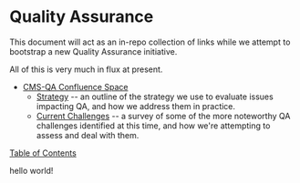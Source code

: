 # Quality Assurance

This document will act as an in-repo collection of links while we attempt to bootstrap a new Quality Assurance initiative.

All of this is very much in flux at present.

- [CMS-QA Confluence Space](https://va-gov.atlassian.net/wiki/spaces/CMSQA/overview?homepageId=1814626528)
  - [Strategy](https://va-gov.atlassian.net/wiki/spaces/CMSQA/pages/1814724630/Quality+Assurance+and+Testing+Strategy) -- an outline of the strategy we use to evaluate issues impacting QA, and how we address them in practice.
  - [Current Challenges](https://va-gov.atlassian.net/wiki/spaces/CMSQA/pages/1812987905/Current+Challenges+Facing+the+Project) -- a survey of some of the more noteworthy QA challenges identified at this time, and how we're attempting to assess and deal with them.

[Table of Contents](../README.md)

hello world!
